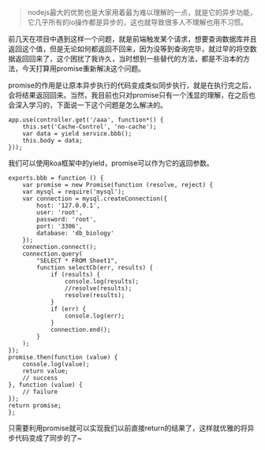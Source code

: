 > nodejs最大的优势也是大家用着最为难以理解的一点，就是它的异步功能，它几乎所有的io操作都是异步的，这也就导致很多人不理解也用不习惯。

前几天在项目中遇到这样一个问题，就是前端触发某个请求，想要查询数据库并且返回这个值，但是无论如何都返回不回来，因为没等到查询完毕，就过早的将空数据返回回来了，这个困扰了我许久，当时想到一些替代的方法，都是不治本的方法，今天打算用promise重新解决这个问题。

promise的作用是让原本异步执行的代码变成类似同步执行，就是在执行完之后，会将结果返回回来。当然，我目前也只对promise只有一个浅显的理解，在之后也会深入学习的，下面说一下这个问题是怎么解决的。

````
app.use(controller.get('/aaa', function*() {
    this.set('Cache-Control', 'no-cache');
    var data = yield service.bbb();
    this.body = data;
}));
````

我们可以使用koa框架中的yield，promise可以作为它的返回参数。


````
exports.bbb = function () {
    var promise = new Promise(function (resolve, reject) {
    var mysql = require('mysql');
    var connection = mysql.createConnection({
        host: '127.0.0.1',
        user: 'root',
        password: 'root',
        port: '3306',
        database: 'db_biology'
    });
    connection.connect();
    connection.query(
        "SELECT * FROM Sheet1",
        function selectCb(err, results) {
            if (results) {
                console.log(results);
                //resolve(results);
                resolve(results);
            }
            if (err) {
                console.log(err);
            }
            connection.end();
        }
    );
});
promise.then(function (value) {
    console.log(value);
    return value;
    // success
}, function (value) {
    // failure
});
return promise;
};
````

只需要利用promise就可以实现我们以前直接return的结果了，这样就优雅的将异步代码变成了同步的了~







